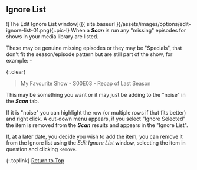 <!-- START IGNORE LIST ---------------------- -->
## Ignore List

![The Edit Ignore List window]({{ site.baseurl }}/assets/images/options/edit-ignore-list-01.png){:.pic-l}
When a _**Scan**_ is run any "missing" episodes for shows in your media library are listed.

These may be genuine missing episodes or they may be "Specials", that don't fit the season/episode pattern but are still part of the show, for example: -

{:.clear}
> My Favourite Show - S00E03 - Recap of Last Season

This may be something you want or it may just be adding to the "noise" in the _**Scan**_ tab.

If it is "noise" you can highlight the row (or multiple rows if that fits better) and right click. A cut-down menu appears, if you select "Ignore Selected" the item is removed from the _**Scan**_ results and appears in the "Ignore List".

If, at a later date, you decide you wish to add the item, you can remove it from the Ignore list using the *Edit Ignore List* window, selecting the item in question and clicking `Remove`.

{:.toplink}
[Return to Top]()
<!-- END IGNORE LIST ------------------------ -->
